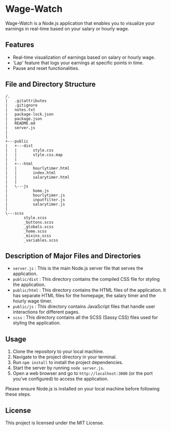 # Wage-Watch

Wage-Watch is a Node.js application that enables you to visualize your earnings in real-time based on your salary or hourly wage.

## Features

- Real-time visualization of earnings based on salary or hourly wage.
- 'Lap' feature that logs your earnings at specific points in time.
- Pause and reset functionalities.

## File and Directory Structure
```
/.
|   .gitattributes
|   .gitignore
|   notes.txt
|   package-lock.json
|   package.json
|   README.md
|   server.js
|   
|           
+---public
|   +---dist
|   |       style.css
|   |       style.css.map
|   |       
|   +---html
|   |       hourlytimer.html
|   |       index.html
|   |       salarytimer.html
|   |       
|   \---js
|           home.js
|           hourlytimer.js
|           inputfilter.js
|           salarytimer.js
|           
\---scss
        style.scss
        _buttons.scss
        _globals.scss
        _home.scss
        _mixins.scss
        _variables.scss
```


## Description of Major Files and Directories

- `server.js` : This is the main Node.js server file that serves the application.
- `public/dist` : This directory contains the compiled CSS file for styling the application.
- `public/html` : This directory contains the HTML files of the application. It has separate HTML files for the homepage, the salary timer and the hourly wage timer.
- `public/js` : This directory contains JavaScript files that handle user interactions for different pages.
- `scss` : This directory contains all the SCSS (Sassy CSS) files used for styling the application.

## Usage

1. Clone the repository to your local machine.
2. Navigate to the project directory in your terminal.
3. Run `npm install` to install the project dependencies.
4. Start the server by running `node server.js`.
5. Open a web browser and go to `http://localhost:3000` (or the port you've configured) to access the application.

Please ensure Node.js is installed on your local machine before following these steps.


## License

This project is licensed under the MIT License.

